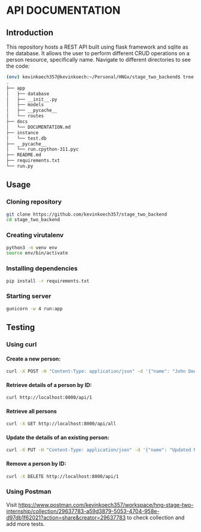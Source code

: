 # API DOCUMENTATION

## Introduction
This repository hosts a REST API built using flask framework and sqlite as the database. It allows the user to perform different CRUD operations on a person resource, specifically name. Navigate to different directories to see the code:

```bash
(env) kevinkoech357@kevinkoech:~/Personal/HNGx/stage_two_backend$ tree -L 2
.
├── app
│   ├── database
│   ├── __init__.py
│   ├── models
│   ├── __pycache__
│   └── routes
├── docs
│   └── DOCUMENTATION.md
├── instance
│   └── test.db
├── __pycache__
│   └── run.cpython-311.pyc
├── README.md
├── requirements.txt
└── run.py
```

## Usage
### Cloning repository
```bash
git clone https://github.com/kevinkoech357/stage_two_backend
cd stage_two_backend
```
### Creating virutalenv
```bash
python3 -m venv env
source env/bin/activate
```
### Installing dependencies
```bash
pip install -r requirements.txt
```
### Starting server
```bash
gunicorn -w 4 run:app
```

## Testing
### Using curl
#### Create a new person:
```bash
curl -X POST -H "Content-Type: application/json" -d '{"name": "John Doe"}' http://localhost:8000/api
```
#### Retrieve details of a person by ID:
```bash
curl http://localhost:8000/api/1
```
#### Retrieve all persons
```bash
curl -X GET http://localhost:8000/api/all
```
#### Update the details of an existing person:
```bash
curl -X PUT -H "Content-Type: application/json" -d '{"name": "Updated Name"}' http://localhost:8000/api/1
```
#### Remove a person by ID:
```bash
curl -X DELETE http://localhost:8000/api/1
```
### Using Postman
Visit https://www.postman.com/kevinkoech357/workspace/hng-stage-two-internship/collection/29637783-a59d3879-5053-4704-958e-d97db1f62021?action=share&creator=29637783 to check collection and add more tests.
